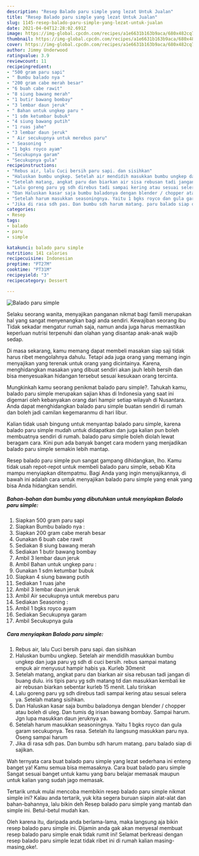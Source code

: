 ```yaml
---
description: "Resep Balado paru simple yang lezat Untuk Jualan"
title: "Resep Balado paru simple yang lezat Untuk Jualan"
slug: 1145-resep-balado-paru-simple-yang-lezat-untuk-jualan
date: 2021-04-04T12:28:02.691Z
image: https://img-global.cpcdn.com/recipes/a1e6631b163b9aca/680x482cq70/balado-paru-simple-foto-resep-utama.jpg
thumbnail: https://img-global.cpcdn.com/recipes/a1e6631b163b9aca/680x482cq70/balado-paru-simple-foto-resep-utama.jpg
cover: https://img-global.cpcdn.com/recipes/a1e6631b163b9aca/680x482cq70/balado-paru-simple-foto-resep-utama.jpg
author: Jimmy Underwood
ratingvalue: 3.9
reviewcount: 11
recipeingredient:
- "500 gram paru sapi"
- " Bumbu balado nya "
- "200 gram cabe merah besar"
- "6 buah cabe rawit"
- "8 siung bawang merah"
- "1 butir bawang bombay"
- "3 lembar daun jeruk"
- " Bahan untuk ungkep paru "
- "1 sdm ketumbar bubuk"
- "4 siung bawang putih"
- "1 ruas jahe"
- "3 lembar daun jeruk"
- " Air secukupnya untuk merebus paru"
- " Seasoning "
- "1 bgks royco ayam"
- "Secukupnya garam"
- "Secukupnya gula"
recipeinstructions:
- "Rebus air, lalu Cuci bersih paru sapi. dan sisihkan"
- "Haluskan bumbu ungkep. Setelah air mendidih masukkan bumbu ungkep dan juga paru yg sdh di cuci bersih. rebus sampai matang empuk air menyusut hampir habis ya. Kurleb 30menit"
- "Setelah matang, angkat paru dan biarkan air sisa rebusan tadi jangan di buang dulu. iris tipis paru yg sdh matang td dan masukkan kembali ke air rebusan biarkan sebentar kurleb 15 menit. Lalu tiriskan"
- "Lalu goreng paru yg sdh direbus tadi sampai kering atau sesuai selera ya. Setelah matang sisihkan."
- "Dan Haluskan kasar saja bumbu baladonya dengan blender / chopper atau boleh di uleg. Dan tumis dg irisan bawang bombay. Sampai harum. Jgn lupa masukkan daun jeruknya ya."
- "Setelah harum masukkan seasoningnya. Yaitu 1 bgks royco dan gula garam secukupnya. Tes rasa. Setelah itu langsung masukkan paru nya. Oseng sampai harum"
- "Jika di rasa sdh pas. Dan bumbu sdh harum matang. paru balado siap di sajikan."
categories:
- Resep
tags:
- balado
- paru
- simple

katakunci: balado paru simple 
nutrition: 141 calories
recipecuisine: Indonesian
preptime: "PT27M"
cooktime: "PT31M"
recipeyield: "3"
recipecategory: Dessert

---
```



![Balado paru simple](https://img-global.cpcdn.com/recipes/a1e6631b163b9aca/680x482cq70/balado-paru-simple-foto-resep-utama.jpg)

Selaku seorang wanita, menyajikan panganan nikmat bagi famili merupakan hal yang sangat menyenangkan bagi anda sendiri. Kewajiban seorang ibu Tidak sekadar mengatur rumah saja, namun anda juga harus memastikan keperluan nutrisi terpenuhi dan olahan yang disantap anak-anak wajib sedap.

Di masa  sekarang, kamu memang dapat membeli masakan siap saji tidak harus ribet mengolahnya dahulu. Tetapi ada juga orang yang memang ingin menyajikan yang terenak untuk orang yang dicintainya. Karena, menghidangkan masakan yang dibuat sendiri akan jauh lebih bersih dan bisa menyesuaikan hidangan tersebut sesuai kesukaan orang tercinta. 



Mungkinkah kamu seorang penikmat balado paru simple?. Tahukah kamu, balado paru simple merupakan sajian khas di Indonesia yang saat ini digemari oleh kebanyakan orang dari hampir setiap wilayah di Nusantara. Anda dapat menghidangkan balado paru simple buatan sendiri di rumah dan boleh jadi camilan kegemaranmu di hari libur.

Kalian tidak usah bingung untuk menyantap balado paru simple, karena balado paru simple mudah untuk didapatkan dan juga kalian pun boleh membuatnya sendiri di rumah. balado paru simple boleh diolah lewat beragam cara. Kini pun ada banyak banget cara modern yang menjadikan balado paru simple semakin lebih mantap.

Resep balado paru simple pun sangat gampang dihidangkan, lho. Kamu tidak usah repot-repot untuk membeli balado paru simple, sebab Kita mampu menyiapkan ditempatmu. Bagi Anda yang ingin menyajikannya, di bawah ini adalah cara untuk menyajikan balado paru simple yang enak yang bisa Anda hidangkan sendiri.

<!--inarticleads1-->

##### Bahan-bahan dan bumbu yang dibutuhkan untuk menyiapkan Balado paru simple:

1. Siapkan 500 gram paru sapi
1. Siapkan  Bumbu balado nya :
1. Siapkan 200 gram cabe merah besar
1. Gunakan 6 buah cabe rawit
1. Sediakan 8 siung bawang merah
1. Sediakan 1 butir bawang bombay
1. Ambil 3 lembar daun jeruk
1. Ambil  Bahan untuk ungkep paru :
1. Gunakan 1 sdm ketumbar bubuk
1. Siapkan 4 siung bawang putih
1. Sediakan 1 ruas jahe
1. Ambil 3 lembar daun jeruk
1. Ambil  Air secukupnya untuk merebus paru
1. Sediakan  Seasoning :
1. Ambil 1 bgks royco ayam
1. Sediakan Secukupnya garam
1. Ambil Secukupnya gula




<!--inarticleads2-->

##### Cara menyiapkan Balado paru simple:

1. Rebus air, lalu Cuci bersih paru sapi. dan sisihkan
1. Haluskan bumbu ungkep. Setelah air mendidih masukkan bumbu ungkep dan juga paru yg sdh di cuci bersih. rebus sampai matang empuk air menyusut hampir habis ya. Kurleb 30menit
1. Setelah matang, angkat paru dan biarkan air sisa rebusan tadi jangan di buang dulu. iris tipis paru yg sdh matang td dan masukkan kembali ke air rebusan biarkan sebentar kurleb 15 menit. Lalu tiriskan
1. Lalu goreng paru yg sdh direbus tadi sampai kering atau sesuai selera ya. Setelah matang sisihkan.
1. Dan Haluskan kasar saja bumbu baladonya dengan blender / chopper atau boleh di uleg. Dan tumis dg irisan bawang bombay. Sampai harum. Jgn lupa masukkan daun jeruknya ya.
1. Setelah harum masukkan seasoningnya. Yaitu 1 bgks royco dan gula garam secukupnya. Tes rasa. Setelah itu langsung masukkan paru nya. Oseng sampai harum
1. Jika di rasa sdh pas. Dan bumbu sdh harum matang. paru balado siap di sajikan.




Wah ternyata cara buat balado paru simple yang lezat sederhana ini enteng banget ya! Kamu semua bisa memasaknya. Cara buat balado paru simple Sangat sesuai banget untuk kamu yang baru belajar memasak maupun untuk kalian yang sudah jago memasak.

Tertarik untuk mulai mencoba membikin resep balado paru simple nikmat simple ini? Kalau anda tertarik, yuk kita segera buruan siapin alat-alat dan bahan-bahannya, lalu bikin deh Resep balado paru simple yang mantab dan simple ini. Betul-betul mudah kan. 

Oleh karena itu, daripada anda berlama-lama, maka langsung aja bikin resep balado paru simple ini. Dijamin anda gak akan menyesal membuat resep balado paru simple enak tidak rumit ini! Selamat berkreasi dengan resep balado paru simple lezat tidak ribet ini di rumah kalian masing-masing,oke!.

